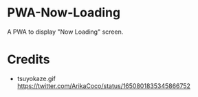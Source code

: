 # PWA-Now-Loading
A PWA to display "Now Loading" screen.

# Credits

- tsuyokaze.gif https://twitter.com/ArikaCoco/status/1650801835345866752
